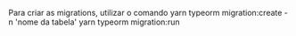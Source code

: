 Para criar as migrations, utilizar o comando
yarn typeorm migration:create -n 'nome da tabela'
yarn typeorm migration:run
